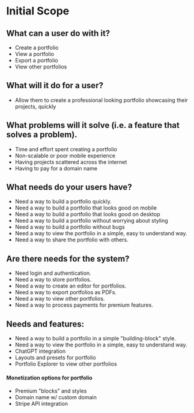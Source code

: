 # Initial Scope
## What can a user do with it?
- Create a portfolio
- View a portfolio
- Export a portfolio
- View other portfolios

## What will it do for a user?  
- Allow them to create a professional looking portfolio showcasing their projects, quickly

## What problems will it solve (i.e. a feature that solves a problem).

- Time and effort spent creating a portfolio
- Non-scalable or poor mobile experience
- Having projects scattered across the internet
- Having to pay for a domain name

## What needs do your users have?
- Need a way to build a portfolio quickly.
- Need a way to build a portfolio that looks good on mobile
- Need a way to build a portfolio that looks good on desktop
- Need a way to build a portfolio without worrying about styling
- Need a way to build a portfolio without bugs
- Need a way to view the portfolio in a simple, easy to understand way.
- Need a way to share the portfolio with others.

## Are there needs for the system?
- Need login and authentication.
- Need a way to store portfolios.
- Need a way to create an editor for portfolios.
- Need a way to export portfolios as PDFs.
- Need a way to view other portfolios.
- Need a way to process payments for premium features.

## Needs and features:
- Need a way to build a portfolio in a simple "building-block" style.
- Need a way to view the portfolio in a simple, easy to understand way.
- ChatGPT integration
- Layouts and presets for portfolio
- Portfolio Explorer to view other portfolios
#### Monetization options for portfolio
- Premium "blocks" and styles
- Domain name w/ custom domain
- Stripe API integration
